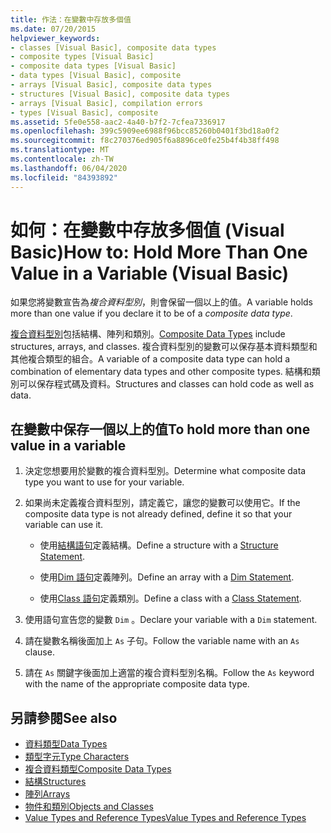 ```yaml
---
title: 作法：在變數中存放多個值
ms.date: 07/20/2015
helpviewer_keywords:
- classes [Visual Basic], composite data types
- composite types [Visual Basic]
- composite data types [Visual Basic]
- data types [Visual Basic], composite
- arrays [Visual Basic], composite data types
- structures [Visual Basic], composite data types
- arrays [Visual Basic], compilation errors
- types [Visual Basic], composite
ms.assetid: 5fe0e558-aac2-4a40-b7f2-7cfea7336917
ms.openlocfilehash: 399c5909ee6988f96bcc85260b0401f3bd18a0f2
ms.sourcegitcommit: f8c270376ed905f6a8896ce0fe25b4f4b38ff498
ms.translationtype: MT
ms.contentlocale: zh-TW
ms.lasthandoff: 06/04/2020
ms.locfileid: "84393892"
---
```

# <a name="how-to-hold-more-than-one-value-in-a-variable-visual-basic"></a><span data-ttu-id="a8637-102">如何：在變數中存放多個值 (Visual Basic)</span><span class="sxs-lookup"><span data-stu-id="a8637-102">How to: Hold More Than One Value in a Variable (Visual Basic)</span></span>

<span data-ttu-id="a8637-103">如果您將變數宣告為*複合資料型別*，則會保留一個以上的值。</span><span class="sxs-lookup"><span data-stu-id="a8637-103">A variable holds more than one value if you declare it to be of a *composite data type*.</span></span>

<span data-ttu-id="a8637-104">[複合資料型別](composite-data-types.md)包括結構、陣列和類別。</span><span class="sxs-lookup"><span data-stu-id="a8637-104">[Composite Data Types](composite-data-types.md) include structures, arrays, and classes.</span></span> <span data-ttu-id="a8637-105">複合資料型別的變數可以保存基本資料類型和其他複合類型的組合。</span><span class="sxs-lookup"><span data-stu-id="a8637-105">A variable of a composite data type can hold a combination of elementary data types and other composite types.</span></span> <span data-ttu-id="a8637-106">結構和類別可以保存程式碼及資料。</span><span class="sxs-lookup"><span data-stu-id="a8637-106">Structures and classes can hold code as well as data.</span></span>

## <a name="to-hold-more-than-one-value-in-a-variable"></a><span data-ttu-id="a8637-107">在變數中保存一個以上的值</span><span class="sxs-lookup"><span data-stu-id="a8637-107">To hold more than one value in a variable</span></span>

1. <span data-ttu-id="a8637-108">決定您想要用於變數的複合資料型別。</span><span class="sxs-lookup"><span data-stu-id="a8637-108">Determine what composite data type you want to use for your variable.</span></span>

2. <span data-ttu-id="a8637-109">如果尚未定義複合資料型別，請定義它，讓您的變數可以使用它。</span><span class="sxs-lookup"><span data-stu-id="a8637-109">If the composite data type is not already defined, define it so that your variable can use it.</span></span>

    - <span data-ttu-id="a8637-110">使用[結構語句](../../../language-reference/statements/structure-statement.md)定義結構。</span><span class="sxs-lookup"><span data-stu-id="a8637-110">Define a structure with a [Structure Statement](../../../language-reference/statements/structure-statement.md).</span></span>

    - <span data-ttu-id="a8637-111">使用[Dim 語句](../../../language-reference/statements/dim-statement.md)定義陣列。</span><span class="sxs-lookup"><span data-stu-id="a8637-111">Define an array with a [Dim Statement](../../../language-reference/statements/dim-statement.md).</span></span>

    - <span data-ttu-id="a8637-112">使用[Class 語句](../../../language-reference/statements/class-statement.md)定義類別。</span><span class="sxs-lookup"><span data-stu-id="a8637-112">Define a class with a [Class Statement](../../../language-reference/statements/class-statement.md).</span></span>

3. <span data-ttu-id="a8637-113">使用語句宣告您的變數 `Dim` 。</span><span class="sxs-lookup"><span data-stu-id="a8637-113">Declare your variable with a `Dim` statement.</span></span>

4. <span data-ttu-id="a8637-114">請在變數名稱後面加上 `As` 子句。</span><span class="sxs-lookup"><span data-stu-id="a8637-114">Follow the variable name with an `As` clause.</span></span>

5. <span data-ttu-id="a8637-115">請在 `As` 關鍵字後面加上適當的複合資料型別名稱。</span><span class="sxs-lookup"><span data-stu-id="a8637-115">Follow the `As` keyword with the name of the appropriate composite data type.</span></span>

## <a name="see-also"></a><span data-ttu-id="a8637-116">另請參閱</span><span class="sxs-lookup"><span data-stu-id="a8637-116">See also</span></span>

- [<span data-ttu-id="a8637-117">資料類型</span><span class="sxs-lookup"><span data-stu-id="a8637-117">Data Types</span></span>](../../../language-reference/data-types/index.md)
- [<span data-ttu-id="a8637-118">類型字元</span><span class="sxs-lookup"><span data-stu-id="a8637-118">Type Characters</span></span>](type-characters.md)
- [<span data-ttu-id="a8637-119">複合資料類型</span><span class="sxs-lookup"><span data-stu-id="a8637-119">Composite Data Types</span></span>](composite-data-types.md)
- [<span data-ttu-id="a8637-120">結構</span><span class="sxs-lookup"><span data-stu-id="a8637-120">Structures</span></span>](structures.md)
- [<span data-ttu-id="a8637-121">陣列</span><span class="sxs-lookup"><span data-stu-id="a8637-121">Arrays</span></span>](../arrays/index.md)
- [<span data-ttu-id="a8637-122">物件和類別</span><span class="sxs-lookup"><span data-stu-id="a8637-122">Objects and Classes</span></span>](../objects-and-classes/index.md)
- [<span data-ttu-id="a8637-123">Value Types and Reference Types</span><span class="sxs-lookup"><span data-stu-id="a8637-123">Value Types and Reference Types</span></span>](value-types-and-reference-types.md)
